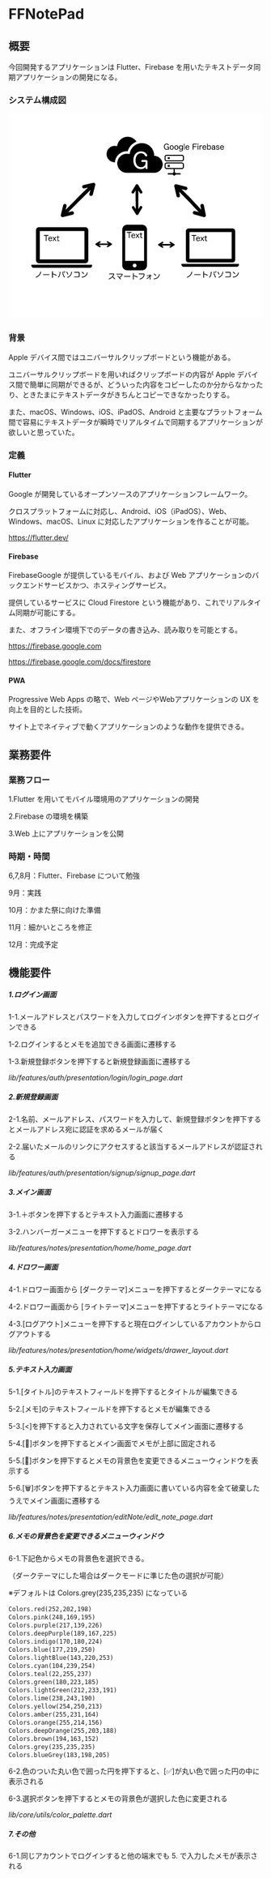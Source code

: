 # FFNotePad

## 概要

今回開発するアプリケーションは Flutter、Firebase を用いたテキストデータ同期アプリケーションの開発になる。

### システム構成図
![Pic](./Git_pic/pic1.png)
### 背景

Apple デバイス間ではユニバーサルクリップボードという機能がある。

ユニバーサルクリップボードを用いればクリップボードの内容が Apple デバイス間で簡単に同期ができるが、どういった内容をコピーしたのか分からなかったり、ときたまにテキストデータがきちんとコピーできなかったりする。

また、macOS、Windows、iOS、iPadOS、Android と主要なプラットフォーム間で容易にテキストデータが瞬時でリアルタイムで同期するアプリケーションが欲しいと思っていた。

### 定義

#### Flutter

Google が開発しているオープンソースのアプリケーションフレームワーク。

クロスプラットフォームに対応し、Android、iOS（iPadOS）、Web、Windows、macOS、Linux に対応したアプリケーションを作ることが可能。

https://flutter.dev/

#### Firebase

FirebaseGoogle が提供しているモバイル、および Web アプリケーションのバックエンドサービスかつ、ホスティングサービス。

提供しているサービスに Cloud Firestore という機能があり、これでリアルタイム同期が可能にする。

また、オフライン環境下でのデータの書き込み、読み取りを可能とする。

https://firebase.google.com

https://firebase.google.com/docs/firestore

#### PWA

Progressive Web Apps の略で、Web ページやWebアプリケーションの UX を向上を目的とした技術。

サイト上でネイティブで動くアプリケーションのような動作を提供できる。

## 業務要件

### 業務フロー

1.Flutter を用いてモバイル環境用のアプリケーションの開発

2.Firebase の環境を構築

3.Web 上にアプリケーションを公開

### 時期・時間

6,7,8月：Flutter、Firebase について勉強

9月：実践

10月：かまた祭に向けた準備

11月：細かいところを修正

12月：完成予定

## 機能要件
##### 1.ログイン画面
1-1.メールアドレスとパスワードを入力してログインボタンを押下するとログインできる

1-2.ログインするとメモを追加できる画面に遷移する

1-3.新規登録ボタンを押下すると新規登録画面に遷移する

*lib/features/auth/presentation/login/login_page.dart*

##### 2.新規登録画面

2-1.名前、メールアドレス、パスワードを入力して、新規登録ボタンを押下するとメールアドレス宛に認証を求めるメールが届く

2-2.届いたメールのリンクにアクセスすると該当するメールアドレスが認証される

*lib/features/auth/presentation/signup/signup_page.dart*

##### 3.メイン画面

3-1.＋ボタンを押下するとテキスト入力画面に遷移する

3-2.ハンバーガーメニューを押下するとドロワーを表示する

*lib/features/notes/presentation/home/home_page.dart*

##### 4.ドロワー画面

4-1.ドロワー画面から [ダークテーマ]メニューを押下するとダークテーマになる

4-2.ドロワー画面から [ライトテーマ]メニューを押下するとライトテーマになる

4-3.[ログアウト]メニューを押下すると現在ログインしているアカウントからログアウトする

*lib/features/notes/presentation/home/widgets/drawer_layout.dart*

##### 5.テキスト入力画面

5-1.[タイトル]のテキストフィールドを押下するとタイトルが編集できる

5-2.[メモ]のテキストフィールドを押下するとメモが編集できる

5-3.[<]を押下すると入力されている文字を保存してメイン画面に遷移する

5-4.[📌]ボタンを押下するとメイン画面でメモが上部に固定される

5-5.[🎨]ボタンを押下するとメモの背景色を変更できるメニューウィンドウを表示する

5-6.[🗑]ボタンを押下するとテキスト入力画面に書いている内容を全て破棄したうえでメイン画面に遷移する

*lib/features/notes/presentation/editNote/edit_note_page.dart*

##### 6.メモの背景色を変更できるメニューウィンドウ

6-1.下記色からメモの背景色を選択できる。

（ダークテーマにした場合はダークモードに準じた色の選択が可能）

※デフォルトは Colors.grey(235,235,235) になっている

```
Colors.red(252,202,198)
Colors.pink(248,169,195)
Colors.purple(217,139,226)
Colors.deepPurple(189,167,225)
Colors.indigo(170,180,224)
Colors.blue(177,219,250)
Colors.lightBlue(143,220,253)
Colors.cyan(104,239,254)
Colors.teal(22,255,237)
Colors.green(180,223,185)
Colors.lightGreen(212,233,191)
Colors.lime(238,243,190)
Colors.yellow(254,250,213)
Colors.amber(255,231,164)
Colors.orange(255,214,156)
Colors.deepOrange(255,203,188)
Colors.brown(194,163,152)
Colors.grey(235,235,235)
Colors.blueGrey(183,198,205)
```

6-2.色のついた丸い色で囲った円を押下すると、[✅]が丸い色で囲った円の中に表示される

6-3.選択ボタンを押下するとメモの背景色が選択した色に変更される

*lib/core/utils/color_palette.dart*

##### 7.その他

6-1.同じアカウントでログインすると他の端末でも 5. で入力したメモが表示される